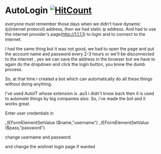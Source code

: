 # AutoLogin [![HitCount](http://hits.dwyl.io/chayandatta/AutoLogin.svg)](http://hits.dwyl.io/chayandatta/AutoLogin)

everyone must remember those days when we didn't have dynamic ip(internet protocol) address, then we had static ip address. And had to use the internet provider's page(http://1.1.1.1) to login and to connect to the internet.

I had the same thing but it was not good, we had to open the page and put the account name and password every 2-3 hours or we'll be disconnected to the internet , yes we can save the address in the browser but we have to again do the dropdown and click the login button, you know the dumb process.

So, at that time i created a bot which can automatically do all these things without doing anything.

I've used AutoIT whose extension is .au3 i didn't know back then it is used to automate things by big companies also.
So, i've made the bot and it works great.

Enter user credentials in 

_IEFormElementSetValue ($name,"username")
_IEFormElementSetValue ($pass,"password")

change username and password

and change the wishnet login page if wanted

